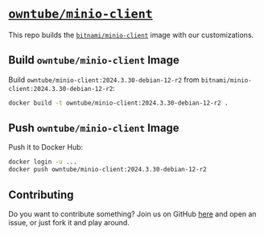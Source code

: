 # [`owntube/minio-client`](https://github.com/OwnTube-tv/minio-client)

This repo builds the [`bitnami/minio-client`](https://github.com/bitnami/containers/blob/main/bitnami/minio-client/README.md)
image with our customizations.


## Build `owntube/minio-client` Image

Build `owntube/minio-client:2024.3.30-debian-12-r2` from `bitnami/minio-client:2024.3.30-debian-12-r2`:

```bash
docker build -t owntube/minio-client:2024.3.30-debian-12-r2 .
```

## Push `owntube/minio-client` Image

Push it to Docker Hub:

```bash
docker login -u ...
docker push owntube/minio-client:2024.3.30-debian-12-r2
```

## Contributing

Do you want to contribute something? Join us on GitHub [here](https://github.com/OwnTube-tv/minio-client-image) and open
an issue, or just fork it and play around.
